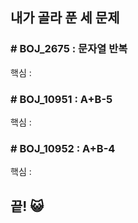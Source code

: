 ## 내가 골라 푼 세 문제
### # BOJ_2675 : 문자열 반복
핵심 : 
    <br />
    
### # BOJ_10951 : A+B-5
핵심 : 
    <br />
    
### # BOJ_10952 : A+B-4
핵심 : 
    <br />

## 끝! 😺

